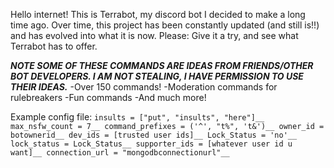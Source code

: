 Hello internet! This is Terrabot, my discord bot I decided to make a long time ago. Over time, this project has been constantly updated (and still is!!) and has evolved into what it is now. Please: Give it a try, and see what Terrabot has to offer.

***NOTE SOME OF THESE COMMANDS ARE IDEAS FROM FRIENDS/OTHER BOT DEVELOPERS. I AM NOT STEALING, I HAVE PERMISSION TO USE THEIR IDEAS.***
-Over 150 commands!
-Moderation commands for rulebreakers
-Fun commands
-And much more!

Example config file:
`insults = ["put", "insults", "here"]__
max_nsfw_count = 7__
command_prefixes = ('^', "t%", 't&')__
owner_id = botownerid__
dev_ids = [trusted user ids]__
Lock_Status = 'no'__
lock_status = Lock_Status__
supporter_ids = [whatever user id u want]__
connection_url = "mongodbconnectionurl"__
`
